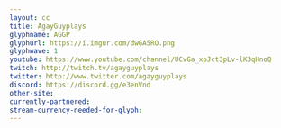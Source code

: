 ```yaml
---
layout: cc
title: AgayGuyplays
glyphname: AGGP
glyphurl: https://i.imgur.com/dwGA5RO.png
glyphwave: 1
youtube: https://www.youtube.com/channel/UCvGa_xpJct3pLv-lK3qHnoQ
twitch: http://twitch.tv/agayguyplays
twitter: http://www.twitter.com/agayguyplays
discord: https://discord.gg/e3enVnd
other-site: 
currently-partnered: 
stream-currency-needed-for-glyph: 
---
```


